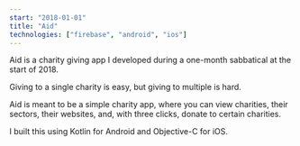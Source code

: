 ```yaml
---
start: "2018-01-01"
title: "Aid"
technologies: ["firebase", "android", "ios"]
---
```

Aid is a charity giving app I developed during a one-month sabbatical at the start of 2018. 

Giving to a single charity is easy, but giving to multiple is hard. 

Aid is meant to be a simple charity app, where you can view charities, their sectors, their websites, and, with three clicks, donate to certain charities.

I built this using Kotlin for Android and Objective-C for iOS.